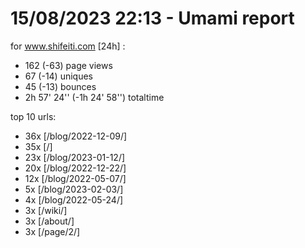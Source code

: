 # 15/08/2023 22:13 - Umami report
for www.shifeiti.com [24h] :

 - 162 (-63) page views
 - 67 (-14) uniques
 - 45 (-13) bounces
 - 2h 57' 24'' (-1h 24' 58'') totaltime


top 10 urls:
 - 36x [/blog/2022-12-09/]
 - 35x [/]
 - 23x [/blog/2023-01-12/]
 - 20x [/blog/2022-12-22/]
 - 12x [/blog/2022-05-07/]
 - 5x [/blog/2023-02-03/]
 - 4x [/blog/2022-05-24/]
 - 3x [/wiki/]
 - 3x [/about/]
 - 3x [/page/2/]


